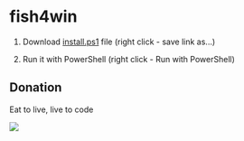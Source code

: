 # fish4win

1. Download [install.ps1](https://raw.githubusercontent.com/openhoangnc/fish4win/main/install.ps1) file (right click - save link as...)

2. Run it with PowerShell (right click - Run with PowerShell)

## Donation
Eat to live, live to code

<a href="https://www.buymeacoffee.com/hoangnc"><img src="https://img.buymeacoffee.com/button-api/?text=Buy me a rice bowl&emoji=🍚&slug=hoangnc&button_colour=40DCA5&font_colour=ffffff&font_family=Comic&outline_colour=000000&coffee_colour=FFDD00"></a>
